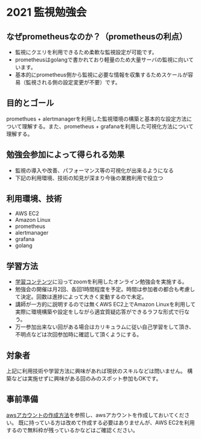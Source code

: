 # 2021 監視勉強会
## なぜprometheusなのか？（prometheusの利点）
* 監視にクエリを利用できるため柔軟な監視設定が可能です。
* prometheusはgolangで書かれており軽量のため大量サーバの監視に向いています。
* 基本的にprometheus側から監視に必要な情報を収集するためスケールが容易（監視される側の設定変更が不要）です。
## 目的とゴール
promethues + alertmanagerを利用した監視環境の構築と基本的な設定方法について理解する。また、prometheus + grafanaを利用した可視化方法について理解する。
## 勉強会参加によって得られる効果
* 監視の導入や改善、パフォーマンス等の可視化が出来るようになる
* 下記の利用環境、技術の知見が深まり今後の業務利用で役立つ
## 利用環境、技術
* AWS EC2
* Amazon Linux
* prometheus
* alertmanager
* grafana
* golang
## 学習方法
* [学習コンテンツ](contents/README.md)に沿ってzoomを利用したオンライン勉強会を実施する。
* 勉強会の開催は月2回、各回1時間程度を予定。時間は参加者の都合も考慮して決定。回数は進捗によって大きく変動するので未定。
* 講師が一方的に説明するのでは無くAWS EC2上でAmazon Linuxを利用して実際に環境構築や設定をしながら適宜質疑応答ができるラフな形式で行なう。
* 万一参加出来ない回がある場合はカリキュラムに従い自己学習をして頂き、不明点などは次回参加時に確認して頂くようにする。
## 対象者
上記に利用技術や学習方法に興味があれば現状のスキルなどは問いません。
構築などは実施せずに興味がある回のみのスポット参加もOKです。
## 事前準備
[awsアカウントの作成方法](https://github.com/kichiram/aws/blob/main/create%20account/README.md)を参照し、awsアカウントを作成しておいてください。
既に持っている方は改めて作成する必要はありませんが、AWS EC2を利用するので無料枠が残っているかなどはご確認ください。
